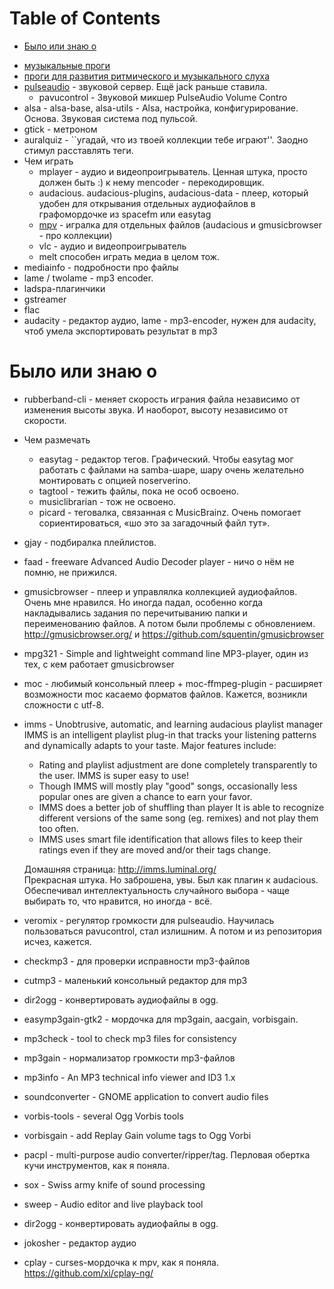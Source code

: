 
# Table of Contents

-   [Было или знаю о](#orgf8b6eef)

<div class="preview" id="orgc69e7a8">

</div>

-   [музыкальные проги](../art/20210413160845-музыкальное.publ.md)
-   [проги для развития ритмического и музыкального слуха](20210212094746-проги_для_развития_ритмического_и_музыкального_слуха.publ.md)
-   [pulseaudio](20210328125114-pulseaudio.md) - звуковой сервер. Ещё jack раньше ставила. 
    -   pavucontrol                 - Звуковой микшер PulseAudio Volume Contro
-   alsa - alsa-base, alsa-utils - Alsa, настройка, конфигурирование. Основа. Звуковая система под пульсой.
-   gtick - метроном
-   auralquiz - \`\`угадай, что из твоей коллекции тебе играют''. Заодно стимул расставлять теги.
-   Чем играть
    -   mplayer - аудио и видеопроигрыватель. Ценная штука, просто должен быть :) к нему mencoder - перекодировщик.
    -   audacious. audacious-plugins, audacious-data - плеер, который удобен для открывания отдельных аудиофайлов в графомордочке из spacefm или easytag
    -   [mpv](20201209190511-mpv.md) - игралка для отдельных файлов (audacious и gmusicbrowser - про коллекции)
    -   vlc - аудио и видеопроигрыватель
    -   melt способен играть медиа в целом тож.
-   mediainfo - подробности про файлы
-   lame / twolame - mp3 encoder.
-   ladspa-плагинчики
-   gstreamer
-   flac
-   audacity - редактор аудио, lame - mp3-encoder, нужен для audacity, чтоб умела экспортировать результат в mp3


<a id="orgf8b6eef"></a>

# Было или знаю о

-   rubberband-cli - меняет скорость играния файла независимо от изменения высоты звука. И наоборот, высоту независимо от скорости.
-   Чем размечать
    -   easytag - редактор тегов. Графический. Чтобы easytag мог работать с файлами на samba-шаре, шару очень желательно монтировать с опцией noserverino.
    -   tagtool - тежить файлы, пока не особ освоено.
    -   musiclibrarian - тож не освоено.
    -   picard - теговалка, связанная с MusicBrainz. Очень помогает сориентироваться, «шо это за загадочный файл тут».
-   gjay - подбиралка плейлистов.
-   faad - freeware Advanced Audio Decoder player - ничо о нём не помню, не прижился.
-   gmusicbrowser - плеер и управлялка коллекцией аудиофайлов. Очень мне нравился. Но иногда падал, особенно когда накладывались задания по перечитыванию папки и переименованию файлов. А потом были проблемы с обновлением. <http://gmusicbrowser.org/> и <https://github.com/squentin/gmusicbrowser>
-   mpg321 - Simple and lightweight command line MP3-player, один из тех, с кем работает gmusicbrowser
-   moc - любимый консольный плеер + moc-ffmpeg-plugin - расширяет возможности moc касаемо форматов файлов. Кажется, возникли сложности с utf-8.
-   imms -  Unobtrusive, automatic, and learning audacious playlist manager
    IMMS is an intelligent playlist plug-in that tracks your listening patterns and dynamically adapts to your taste.  Major features include: 
    
    -   Rating and playlist adjustment are done completely transparently to the user. IMMS is super easy to use!
    -   Though IMMS will mostly play "good" songs, occasionally less popular ones are given a chance to earn your favor.
    -   IMMS does a better job of shuffling than player It is able to recognize different versions of the same song (eg. remixes) and not play them too often.
    -   IMMS uses smart file identification that allows files to keep their ratings even if they are moved and/or their tags change.
    
    Домашняя страница: <http://imms.luminal.org/>  
    Прекрасная штука. Но заброшена, увы. Был как плагин к audacious. Обеспечивал интеллектуальность случайного выбора - чаще выбирать то, что нравится, но иногда - всё.
-   veromix - регулятор громкости для pulseaudio. Научилась пользоваться pavucontrol, стал излишним. А потом и из репозитория исчез, кажется.
-   checkmp3 - для проверки исправности mp3-файлов
-   cutmp3 - маленький консольный редактор для mp3
-   dir2ogg - конвертировать аудиофайлы в ogg.
-   easymp3gain-gtk2 - мордочка для mp3gain, aacgain, vorbisgain.
-   mp3check - tool to check mp3 files for consistency
-   mp3gain - нормализатор громкости mp3-файлов
-   mp3info - An MP3 technical info viewer and ID3 1.x
-   soundconverter - GNOME application to convert audio files
-   vorbis-tools - several Ogg Vorbis tools
-   vorbisgain - add Replay Gain volume tags to Ogg Vorbi
-   pacpl - multi-purpose audio converter/ripper/tag. Перловая обертка кучи инструментов, как я поняла.
-   sox - Swiss army knife of sound processing
-   sweep - Audio editor and live playback tool
-   dir2ogg - конвертировать аудиофайлы в ogg.
-   jokosher - редактор аудио
-   cplay - curses-мордочка к mpv, как я поняла. <https://github.com/xi/cplay-ng/>

